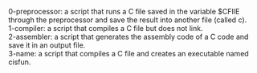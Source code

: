 0-preprocessor: a script that runs a C file saved in the variable $CFIlE through the preprocessor and save the result into another file (called c).  
1-compiler: a script that compiles a C file but does not link.  
2-assembler: a script that generates the assembly code of a C code and save it in an output file.  
3-name: a script that compiles a C file and creates an executable named cisfun.
